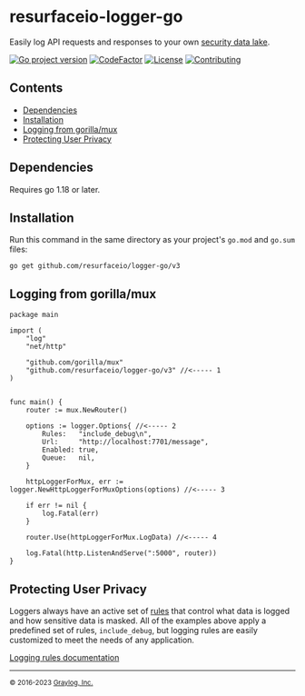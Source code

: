 # resurfaceio-logger-go
Easily log API requests and responses to your own <a href="https://resurface.io">security data lake</a>.

[![Go project version](https://badge.fury.io/go/github.com%2Fresurfaceio%2Flogger-go.svg)](https://badge.fury.io/go/github.com%2Fresurfaceio%2Flogger-go)
[![CodeFactor](https://www.codefactor.io/repository/github/resurfaceio/logger-go/badge)](https://www.codefactor.io/repository/github/resurfaceio/logger-go)
[![License](https://img.shields.io/github/license/resurfaceio/logger-go)](https://github.com/resurfaceio/logger-go/blob/master/LICENSE)
[![Contributing](https://img.shields.io/badge/contributions-welcome-green.svg)](https://github.com/resurfaceio/logger-go/blob/master/CONTRIBUTING.md)

## Contents

<ul>
<li><a href="#dependencies">Dependencies</a></li>
<li><a href="#installation">Installation</a></li>
<li><a href="#logging_from_mux">Logging from gorilla/mux</a></li>
<li><a href="#privacy">Protecting User Privacy</a></li>
</ul>

<a name="dependencies"/>

## Dependencies

Requires go 1.18 or later.

<a name="installation"/>

## Installation

Run this command in the same directory as your project's `go.mod` and `go.sum` files:

```
go get github.com/resurfaceio/logger-go/v3
```

<a name="logging_from_mux"/>

## Logging from gorilla/mux

```golang
package main

import (
	"log"
	"net/http"

	"github.com/gorilla/mux"
	"github.com/resurfaceio/logger-go/v3" //<----- 1
)


func main() {
	router := mux.NewRouter()
  
	options := logger.Options{ //<----- 2
		Rules:   "include_debug\n",
		Url:     "http://localhost:7701/message",
		Enabled: true,
		Queue:   nil,
	}

	httpLoggerForMux, err := logger.NewHttpLoggerForMuxOptions(options) //<----- 3

	if err != nil {
		log.Fatal(err)
	}

	router.Use(httpLoggerForMux.LogData) //<----- 4

	log.Fatal(http.ListenAndServe(":5000", router))
}
```

<a name="privacy"/>

## Protecting User Privacy

Loggers always have an active set of <a href="https://resurface.io/rules.html">rules</a> that control what data is logged
and how sensitive data is masked. All of the examples above apply a predefined set of rules, `include_debug`,
but logging rules are easily customized to meet the needs of any application.

<a href="https://resurface.io/rules.html">Logging rules documentation</a>

---
<small>&copy; 2016-2023 <a href="https://resurface.io">Graylog, Inc.</a></small>
